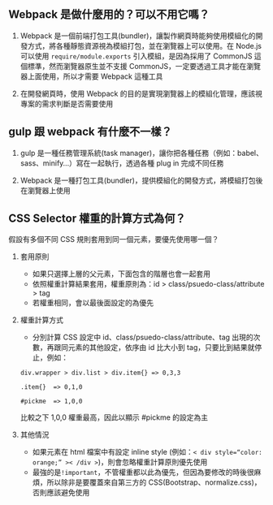 ## Webpack 是做什麼用的？可以不用它嗎？
1. Webpack 是一個前端打包工具(bundler)，讓製作網頁時能夠使用模組化的開發方式，將各種靜態資源視為模組打包，並在瀏覽器上可以使用。在 Node.js 可以使用 `require/module.exports` 引入模組，是因為採用了 CommonJS 這個標準，然而瀏覽器原生並不支援 CommonJS，一定要透過工具才能在瀏覽器上面使用，所以才需要 Webpack 這種工具

2. 在開發網頁時，使用 Webpack 的目的是實現瀏覽器上的模組化管理，應該視專案的需求判斷是否需要使用

## gulp 跟 webpack 有什麼不一樣？
1. gulp 
是一種任務管理系統(task manager)，讓你把各種任務（例如：babel、sass、minify…）寫在一起執行，透過各種 plug in 完成不同任務

2. Webpack 
是一種打包工具(bundler)，提供模組化的開發方式，將模組打包後在瀏覽器上使用

## CSS Selector 權重的計算方式為何？
假設有多個不同 CSS 規則套用到同一個元素，要優先使用哪一個？

1. 套用原則
    * 如果只選擇上層的父元素，下面包含的階層也會一起套用
    * 依照權重計算結果套用，權重原則為：id > class/psuedo-class/attribute > tag
    * 若權重相同，會以最後面設定的為優先

2. 權重計算方式
    * 分別計算 CSS 設定中 id、class/psuedo-class/attribute、tag 出現的次數，再跟同元素的其他設定，依序由 id 比大小到 tag，只要比到結果就停止，例如：
    ```
    div.wrapper > div.list > div.item{} => 0,3,3

    .item{}  => 0,1,0

    #pickme  => 1,0,0
    ```
    比較之下 1,0,0 權重最高，因此以顯示 #pickme 的設定為主

3. 其他情況
    * 如果元素在 html 檔案中有設定 inline style (例如：`< div style=“color: orange;” >< /div >`)，則會忽略權重計算原則優先使用
    * 最強的是`!important`，不管權重都以此為優先，但因為要修改的時後很麻煩，所以除非是要覆蓋來自第三方的 CSS(Bootstrap、normalize.css)，否則應該避免使用
